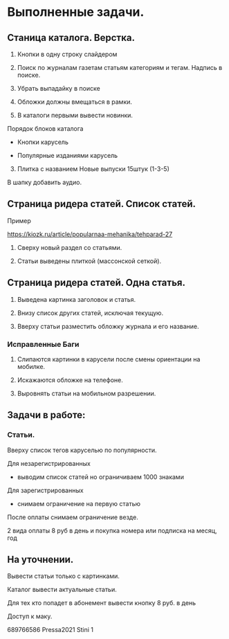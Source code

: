 # Выполненные задачи.

## Станица каталога. Верстка.

1. Кнопки в одну строку слайдером

2. Поиск по журналам газетам статьям категориям и тегам. Надпись в поиске.

3. Убрать выпадайку в поиске

4. Обложки должны вмещаться в рамки.

5. В каталоги первыми вывести новинки.

Порядок блоков каталога

-  Кнопки карусель

- Популярные изданиями карусель

3. Плитка с названием Новые выпуски 15штук (1-3-5)

В шапку добавить аудио.



## Страница ридера статей. Список статей.

Пример

https://kiozk.ru/article/popularnaa-mehanika/tehparad-27

1. Сверху новый раздел со статьями.

2. Статьи выведены плиткой (массонской сеткой).



## Страница ридера статей. Одна статья.

1. Выведена картинка заголовок и статья.

2. Внизу список других статей, исключая текущую.

3. Вверху статьи разместить обложку журнала и его название.

### Исправленные Баги

1. Слипаются картинки в карусели после смены ориентации на мобилке.

2. Искажаются обложке на телефоне.

3. Выровнять статьи на мобильном разрешении.



## Задачи в работе:
 
### Статьи.

Вверху список тегов каруселью по популярности.

Для незарегистрированных 

- выводим список статей но ограничиваем 1000 знаками

Для зарегистрированных

- снимаем ограничение на первую статью

После оплаты снимаем ограничение везде.

2 вида оплаты 8 руб в день и покупка номера или подписка на месяц, год


## На уточнении.

Вывести статьи только с картинками.

Каталог вывести актуальные статьи. 

Для тех кто попадет в абонемент вывести кнопку 8 руб. в день


Доступ к маку.

689766586
Pressa2021
Stini 1
















